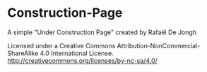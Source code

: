 # Construction-Page
A simple "Under Construction Page" created by Rafaël De Jongh

Licensed under a Creative Commons Attribution-NonCommercial-ShareAlike 4.0 International License. http://creativecommons.org/licenses/by-nc-sa/4.0/
